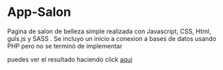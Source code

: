 # App-Salon

Pagina de salon de belleza simple realizada con Javascript, CSS, Html, guls.js y SASS . Se incluyo un inicio a conexion a bases de datos usando PHP pero no se terminó
de implementar 

puedes ver el resultado haciendo click [aqui](https://agustinesco.github.io/App-Salon/)
